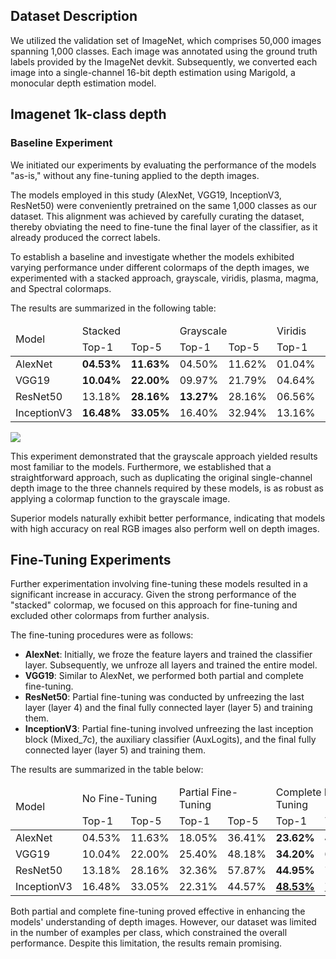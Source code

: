 

## Dataset Description
We utilized the validation set of ImageNet, which comprises 50,000 images spanning 1,000 classes. Each image was annotated using the ground truth labels provided by the ImageNet devkit. Subsequently, we converted each image into a single-channel 16-bit depth estimation using Marigold, a monocular depth estimation model.

## Imagenet 1k-class depth

### Baseline Experiment
We initiated our experiments by evaluating the performance of the models "as-is," without any fine-tuning applied to the depth images.

The models employed in this study (AlexNet, VGG19, InceptionV3, ResNet50) were conveniently pretrained on the same 1,000 classes as our dataset. This alignment was achieved by carefully curating the dataset, thereby obviating the need to fine-tune the final layer of the classifier, as it already produced the correct labels.

To establish a baseline and investigate whether the models exhibited varying performance under different colormaps of the depth images, we experimented with a stacked approach, grayscale, viridis, plasma, magma, and Spectral colormaps.

The results are summarized in the following table:

<table>
    <thead>
        <tr>
            <td rowspan="2">Model</td>
            <td colspan="2">Stacked</td>
            <td colspan="2">Grayscale</td>
            <td colspan="2">Viridis</td>
            <td colspan="2">Plasma</td>
            <td colspan="2">Magma</td>
            <td colspan="2">Spectral</td>
        </tr>
        <tr>
            <td>Top-1</td>
            <td>Top-5</td>
            <td>Top-1</td>
            <td>Top-5</td>
            <td>Top-1</td>
            <td>Top-5</td>
            <td>Top-1</td>
            <td>Top-5</td>
            <td>Top-1</td>
            <td>Top-5</td>
            <td>Top-1</td>
            <td>Top-5</td>
        </tr>
    </thead>
    <tbody>
        <tr>
            <td>AlexNet</td>
            <td><b>04.53%</b></td>
            <td><b>11.63%</b></td>
            <td>04.50%</td>
            <td>11.62%</td>
            <td>01.04%</td>
            <td>03.83%</td>
            <td>01.24%</td>
            <td>03.98%</td>
            <td>02.54%</td>
            <td>07.59%</td>
            <td>01.55%</td>
            <td>04.67%</td>
        </tr>
        <tr>
            <td>VGG19</td>
            <td><b>10.04%</b></td>
            <td><b>22.00%</b></td>
            <td>09.97%</td>
            <td>21.79%</td>
            <td>04.64%</td>
            <td>11.87%</td>
            <td>04.29%</td>
            <td>10.95%</td>
            <td>06.45%</td>
            <td>15.31%</td>
            <td>03.32%</td>
            <td>09.50%</td>
        </tr>
        <tr>
            <td>ResNet50</td>
            <td>13.18%</td>
            <td><b>28.16%</b></td>
            <td><b>13.27%</b></td>
            <td>28.16%</td>
            <td>06.56%</td>
            <td>16.23%</td>
            <td>05.83%</td>
            <td>14.00%</td>
            <td>09.71%</td>
            <td>21.44%</td>
            <td>05.70%</td>
            <td>13.90%</td>
        </tr>
        <tr>
            <td>InceptionV3</td>
            <td><b>16.48%</b></td>
            <td><b>33.05%</b></td>
            <td>16.40%</td>
            <td>32.94%</td>
            <td>13.16%</td>
            <td>26.66%</td>
            <td>12.36%</td>
            <td>25.34%</td>
            <td>15.01%</td>
            <td>30.07%</td>
            <td>10.39%</td>
            <td>22.79%</td>
        </tr>
    </tbody>
</table>

![](./model_acc_by_colormap.png)

This experiment demonstrated that the grayscale approach yielded results most familiar to the models. Furthermore, we established that a straightforward approach, such as duplicating the original single-channel depth image to the three channels required by these models, is as robust as applying a colormap function to the grayscale image.

Superior models naturally exhibit better performance, indicating that models with high accuracy on real RGB images also perform well on depth images.

## Fine-Tuning Experiments

Further experimentation involving fine-tuning these models resulted in a significant increase in accuracy. Given the strong performance of the "stacked" colormap, we focused on this approach for fine-tuning and excluded other colormaps from further analysis.

The fine-tuning procedures were as follows:

- **AlexNet**: Initially, we froze the feature layers and trained the classifier layer. Subsequently, we unfroze all layers and trained the entire model.
- **VGG19**: Similar to AlexNet, we performed both partial and complete fine-tuning.
- **ResNet50**: Partial fine-tuning was conducted by unfreezing the last layer (layer 4) and the final fully connected layer (layer 5) and training them.
- **InceptionV3**: Partial fine-tuning involved unfreezing the last inception block (Mixed_7c), the auxiliary classifier (AuxLogits), and the final fully connected layer (layer 5) and training them.

The results are summarized in the table below:

<table>
    <thead>
        <tr>
            <td rowspan="2">Model</td>
            <td colspan="2">No Fine-Tuning</td>
            <td colspan="2">Partial Fine-Tuning</td>
            <td colspan="2">Complete Fine-Tuning</td>
        </tr>
        <tr>
            <td>Top-1</td>
            <td>Top-5</td>
            <td>Top-1</td>
            <td>Top-5</td>
            <td>Top-1</td>
            <td>Top-5</td>
        </tr>
    </thead>
    <tbody>
        <tr>
            <td>AlexNet</td>
            <td>04.53%</td>
            <td>11.63%</td>
            <td>18.05%</td>
            <td>36.41%</td>
            <td><b>23.62%</b></td>
            <td><b>45.76%</b></td>
        </tr>
        <tr>
            <td>VGG19</td>
            <td>10.04%</td>
            <td>22.00%</td>
            <td>25.40%</td>
            <td>48.18%</td>
            <td><b>34.20%</b></td>
            <td><b>60.96%</b></td>
        </tr>
        <tr>
            <td>ResNet50</td>
            <td>13.18%</td>
            <td>28.16%</td>
            <td>32.36%</td>
            <td>57.87%</td>
            <td><b>44.95%</b></td>
            <td><b>71.90%</b></td>
        </tr>
        <tr>
            <td>InceptionV3</td>
            <td>16.48%</td>
            <td>33.05%</td>
            <td>22.31%</td>
            <td>44.57%</td>
            <td><b><u>48.53%</u></b></td>
            <td><b><u>74.53%</u></b></td>
        </tr>
    </tbody>
</table>

Both partial and complete fine-tuning proved effective in enhancing the models' understanding of depth images. However, our dataset was limited in the number of examples per class, which constrained the overall performance. Despite this limitation, the results remain promising.

